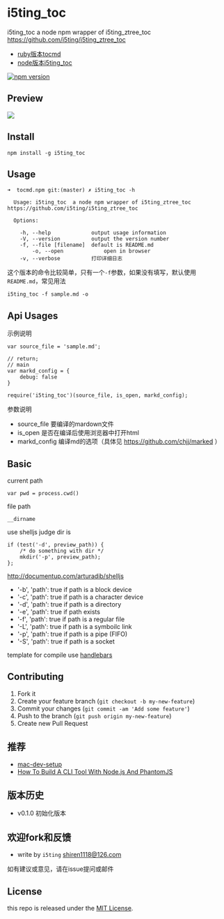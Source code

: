 i5ting_toc
=========

i5ting_toc  a node npm wrapper of i5ting_ztree_toc https://github.com/i5ting/i5ting_ztree_toc 

- [ruby版本tocmd](https://github.com/i5ting/tocmd.gem)
- [node版本i5ting_toc](https://github.com/i5ting/tocmd.npm)


[![npm version](https://badge.fury.io/js/i5ting_toc.svg)](http://badge.fury.io/js/i5ting_toc)

## Preview 

![](https://github.com/i5ting/i5ting_ztree_toc/blob/master/demo/3.png)

## Install 

	npm install -g i5ting_toc
	
## Usage

```
➜  tocmd.npm git:(master) ✗ i5ting_toc -h

  Usage: i5ting_toc  a node npm wrapper of i5ting_ztree_toc https://github.com/i5ting/i5ting_ztree_toc 

  Options:

    -h, --help             output usage information
    -V, --version          output the version number
    -f, --file [filename]  default is README.md 
		-o, --open             open in browser
    -v, --verbose          打印详细日志
```

这个版本的命令比较简单，只有一个`-f`参数，如果没有填写，默认使用`README.md`，常见用法

	i5ting_toc -f sample.md -o
	
## Api Usages

示例说明

```
var source_file = 'sample.md';

// return;
// main 
var markd_config = {
	debug: false
}

require('i5ting_toc')(source_file, is_open, markd_config);
```

参数说明

- source_file 要编译的mardown文件
- is_open 是否在编译后使用浏览器中打开html
- markd_config 编译md的选项（具体见 https://github.com/chjj/marked ）

## Basic

current path

	var pwd = process.cwd()


file path 

	__dirname
	
	
use shelljs judge dir is

	if (test('-d', preview_path)) { 
		/* do something with dir */ 
		mkdir('-p', preview_path);
	};
	
http://documentup.com/arturadib/shelljs

- '-b', 'path': true if path is a block device
- '-c', 'path': true if path is a character device
- '-d', 'path': true if path is a directory
- '-e', 'path': true if path exists
- '-f', 'path': true if path is a regular file
- '-L', 'path': true if path is a symboilc link
- '-p', 'path': true if path is a pipe (FIFO)
- '-S', 'path': true if path is a socket

template for compile use [handlebars](http://handlebarsjs.com/)


## Contributing

1. Fork it
2. Create your feature branch (`git checkout -b my-new-feature`)
3. Commit your changes (`git commit -am 'Add some feature'`)
4. Push to the branch (`git push origin my-new-feature`)
5. Create new Pull Request

## 推荐

- [mac-dev-setup](http://aaaaaashu.gitbooks.io/mac-dev-setup/content/index.html)
- [How To Build A CLI Tool With Node.js And PhantomJS](http://www.smashingmagazine.com/2014/02/12/build-cli-tool-nodejs-phantomjs/)

## 版本历史

- v0.1.0 初始化版本

## 欢迎fork和反馈

- write by `i5ting` shiren1118@126.com

如有建议或意见，请在issue提问或邮件

## License

this repo is released under the [MIT
License](http://www.opensource.org/licenses/MIT).
